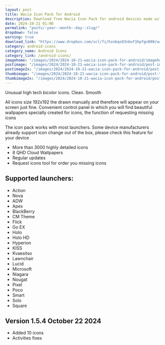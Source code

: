 ```yaml
---
layout: post
title: Wacia Icon Pack for Android
description: Download free Wacia Icon Pack for android devices made with unusual high tech design and themed wallpapers
date: 2024-10-21 01:00
permalink: "posts/:year-:month-:day-:slug/"
dropdown: false
warning: true
download_link: "https://www.dropbox.com/scl/fi/hzobqs83nbuf1hpfgn080/wacia.apk?rlkey=qpyvmc3ftloldjezi2jf8kmcy&st=s4qpaybq&dl=1"
category: android-icons
category_name: Android Icons
category_link: /android-icons/
imagehome: "/images/2024/2024-10-21-wacia-icon-pack-for-android/imagehome.jpg"
postimage: "/images/2024/2024-10-21-wacia-icon-pack-for-android/post-image.jpg"
postimage2x: "/images/2024/2024-10-21-wacia-icon-pack-for-android/post-image2x.jpg"
thumbimage: "/images/2024/2024-10-21-wacia-icon-pack-for-android/post-thumb.jpg"
thumbimage2x: "/images/2024/2024-10-21-wacia-icon-pack-for-android/post-thumb2x.jpg"
---
```


<p>Unusual high tech bicolor icons. Clean. Smooth</p>

<p>All icons size 192x192 the drawn manually and therefore will appear on your screen just fine. Convenient control panel in which you will find beautiful wallpapers specially created for icons, the function of requesting missing icons</p>

<p>The icon pack works with most launchers. Some device manufacturers already support icon change out of the box, please check this feature for your device</p>

<ul>
  <li>More than 3000 highly detailed icons</li>
  <li>8 QHD Cloud Wallpapers</li>
  <li>Regular updates</li>
  <li>Request icons tool for order you missing icons</li>
</ul>

## Supported launchers:

<ul>
  <li>Action</li>
  <li>Nova</li>
  <li>ADW</li>
  <li>Apex</li>
  <li>BlackBerry</li>
  <li>CM Theme</li>
  <li>Flick</li>
  <li>Go EX</li>
  <li>Holo</li>
  <li>Holo HD</li>
  <li>Hyperion</li>
  <li>KISS</li>
  <li>Kvaesitso</li>
  <li>Lawnchair</li>
  <li>Lucid</li>
  <li>Microsoft</li>
  <li>Niagara</li>
  <li>Nougat</li>
  <li>Pixel</li>
  <li>Poco</li>
  <li>Smart</li>
  <li>Solo</li>
  <li>Square</li>
</ul>

## Version 1.5.4 October 22 2024

<ul>
  <li>Added 10 icons</li>
  <li>Activities fixes</li>
</ul>